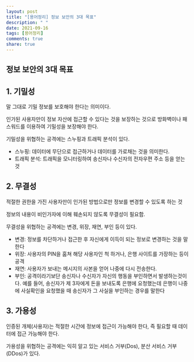 ```yaml
---
layout: post
title: "[용어정리] 정보 보안의 3대 목표"
description: " "
date: 2021-09-16
tags: [용어정리]
comments: true
share: true
---
```


## 정보 보안의 3대 목표

## 1. 기밀성

말 그대로 기밀 정보를 보호해야 한다는 의미이다.

인가된 사용자만이 정보 자산에 접근할 수 있다는 것을 보장하는 것으로 방화벽이나 패스워드를 이용하여 기밀성을 보장해야 한다.

기밀성을 위협하는 공격에는 스누핑과 트래픽 분석이 있다.

- 스누핑: 데이터에 무단으로 접근하거나 데이터를 가로채는 것을 의미한다.
- 트래픽 분석: 트래픽을 모니터링하여 송신자나 수신자의 전자우편 주소 등을 얻는 것

## 2. 무결성

적절한 권한을 가진 사용자만이 인가된 방법으로만 정보를 변경할 수 있도록 하는 것

정보의 내용이 비인가자에 이해 훼손되지 않도록 무결성이 필요함.

무결성을 위협하는 공격에는 변경, 위장, 재연, 부인 등이 있다.

- 변경: 정보를 차단하거나 접근한 후 자신에게 이득이 되는 정보로 변경하는 것을 말한다
- 위장: 사용자의 PIN을 훔쳐 해당 사용자인 척 하거나, 은행 사이트를 가장하는 등이 공격
- 재연: 사용자가 보내는 메시지의 사본을 얻어 나중에 다시 전송한다.
- 부인: 공격이라기보단 송신자나 수신자가 자신의 행동을 부인하면서 발생하는것이다. 예를 들어, 송신자가 제 3자에게 돈을 보내도록 은행에 요청했는데 은행이 나중에 사실확인을 요청했을 때 송신자가 그 사실을 부인하는 경우를 말한다

## 3. 가용성

인증된 개체(사용자)는 적절한 시간에 정보에 접근이 가능해야 한다, 즉 필요할 때 데이터에 접근 가능해야 한다.

가용성을 위협하는 공격에는 익히 알고 있는 서비스 거부(Dos), 분산 서비스 거부 (DDos)가 있다.

